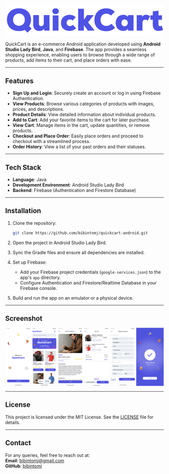 
![QuickCart](app/src/main/res/drawable/logo_coloured.png)

QuickCart is an e-commerce Android application developed using **Android Studio Lady Bird**, **Java**, and **Firebase**. The app provides a seamless shopping experience, enabling users to browse through a wide range of products, add items to their cart, and place orders with ease.

---

## Features

- **Sign Up and Login**: Securely create an account or log in using Firebase Authentication.
- **View Products**: Browse various categories of products with images, prices, and descriptions.
- **Product Details**: View detailed information about individual products.
- **Add to Cart**: Add your favorite items to the cart for later purchase.
- **View Cart**: Manage items in the cart, update quantities, or remove products.
- **Checkout and Place Order**: Easily place orders and proceed to checkout with a streamlined process.
- **Order History**: View a list of your past orders and their statuses.

---

## Tech Stack

- **Language**: Java  
- **Development Environment**: Android Studio Lady Bird  
- **Backend**: Firebase (Authentication and Firestore Database)

---

## Installation

1. Clone the repository:
   ```bash
   git clone https://github.com/bibintomj/quickcart-android.git
   ```

2. Open the project in Android Studio Lady Bird.

3. Sync the Gradle files and ensure all dependencies are installed.

4. Set up Firebase:
   - Add your Firebase project credentials (`google-services.json`) to the app's `app` directory.
   - Configure Authentication and Firestore/Realtime Database in your Firebase console.

5. Build and run the app on an emulator or a physical device.

---

## Screenshot

![QuickCart](repoassets/screenshot.webp)

---

## License

This project is licensed under the MIT License. See the [LICENSE](LICENSE) file for details.

---

## Contact

For any queries, feel free to reach out at:  
**Email**: bibintomj@gmail.com  
**GitHub**: [bibintomj](https://github.com/bibintomj)
